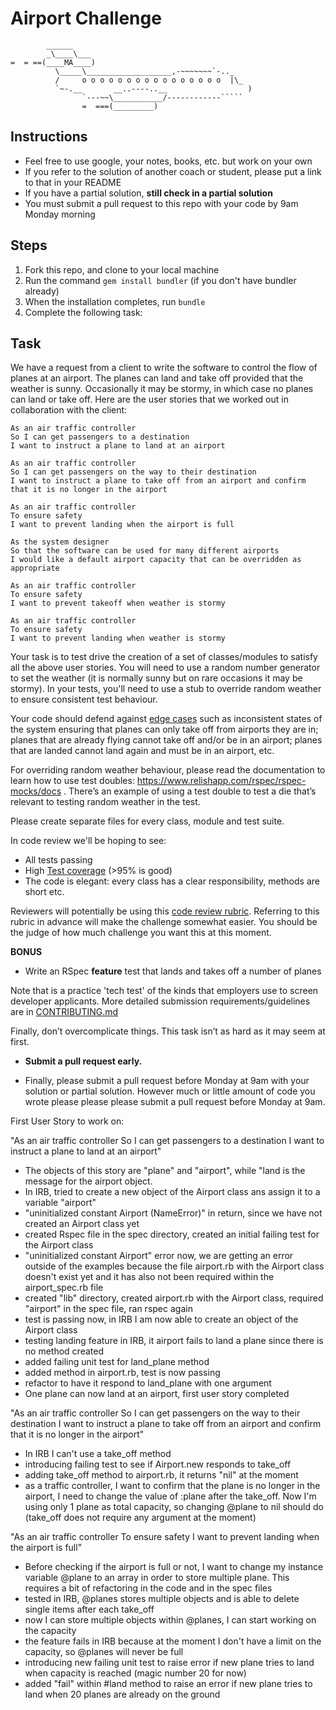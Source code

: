 Airport Challenge
=================

```
        ______
        _\____\___
=  = ==(____MA____)
          \_____\___________________,-~~~~~~~`-.._
          /     o o o o o o o o o o o o o o o o  |\_
          `~-.__       __..----..__                  )
                `---~~\___________/------------`````
                =  ===(_________)

```

Instructions
---------

* Feel free to use google, your notes, books, etc. but work on your own
* If you refer to the solution of another coach or student, please put a link to that in your README
* If you have a partial solution, **still check in a partial solution**
* You must submit a pull request to this repo with your code by 9am Monday morning

Steps
-------

1. Fork this repo, and clone to your local machine
2. Run the command `gem install bundler` (if you don't have bundler already)
3. When the installation completes, run `bundle`
4. Complete the following task:

Task
-----

We have a request from a client to write the software to control the flow of planes at an airport. The planes can land and take off provided that the weather is sunny. Occasionally it may be stormy, in which case no planes can land or take off.  Here are the user stories that we worked out in collaboration with the client:

```
As an air traffic controller 
So I can get passengers to a destination 
I want to instruct a plane to land at an airport

As an air traffic controller 
So I can get passengers on the way to their destination 
I want to instruct a plane to take off from an airport and confirm that it is no longer in the airport

As an air traffic controller 
To ensure safety 
I want to prevent landing when the airport is full 

As the system designer
So that the software can be used for many different airports
I would like a default airport capacity that can be overridden as appropriate

As an air traffic controller 
To ensure safety 
I want to prevent takeoff when weather is stormy 

As an air traffic controller 
To ensure safety 
I want to prevent landing when weather is stormy 
```

Your task is to test drive the creation of a set of classes/modules to satisfy all the above user stories. You will need to use a random number generator to set the weather (it is normally sunny but on rare occasions it may be stormy). In your tests, you'll need to use a stub to override random weather to ensure consistent test behaviour.

Your code should defend against [edge cases](http://programmers.stackexchange.com/questions/125587/what-are-the-difference-between-an-edge-case-a-corner-case-a-base-case-and-a-b) such as inconsistent states of the system ensuring that planes can only take off from airports they are in; planes that are already flying cannot take off and/or be in an airport; planes that are landed cannot land again and must be in an airport, etc.

For overriding random weather behaviour, please read the documentation to learn how to use test doubles: https://www.relishapp.com/rspec/rspec-mocks/docs . There’s an example of using a test double to test a die that’s relevant to testing random weather in the test.

Please create separate files for every class, module and test suite.

In code review we'll be hoping to see:

* All tests passing
* High [Test coverage](https://github.com/makersacademy/course/blob/main/pills/test_coverage.md) (>95% is good)
* The code is elegant: every class has a clear responsibility, methods are short etc. 

Reviewers will potentially be using this [code review rubric](docs/review.md).  Referring to this rubric in advance will make the challenge somewhat easier.  You should be the judge of how much challenge you want this at this moment.

**BONUS**

* Write an RSpec **feature** test that lands and takes off a number of planes

Note that is a practice 'tech test' of the kinds that employers use to screen developer applicants.  More detailed submission requirements/guidelines are in [CONTRIBUTING.md](CONTRIBUTING.md)

Finally, don’t overcomplicate things. This task isn’t as hard as it may seem at first.

* **Submit a pull request early.**

* Finally, please submit a pull request before Monday at 9am with your solution or partial solution.  However much or little amount of code you wrote please please please submit a pull request before Monday at 9am.


First User Story to work on:

"As an air traffic controller 
So I can get passengers to a destination 
I want to instruct a plane to land at an airport"

- The objects of this story are "plane" and "airport", while "land is the message for the airport object.
- In IRB, tried to create a new object of the Airport class ans assign it to a variable "airport"
- "uninitialized constant Airport (NameError)" in return, since we have not created an Airport class yet
- created Rspec file in the spec directory, created an initial failing test for the Airport class
- "uninitialized constant Airport" error now, we are getting an error outside of the examples because the file airport.rb with the Airport class doesn't exist yet and it has also not been required within the airport_spec.rb file
- created "lib" directory, created airport.rb with the Airport class, required "airport" in the spec file, ran rspec again
- test is passing now, in IRB I am now able to create an object of the Airport class
- testing landing feature in IRB, it airport fails to land a plane since there is no method created
- added failing unit test for land_plane method
- added method in airport.rb, test is now passing
- refactor to have it respond to land_plane with one argument
- One plane can now land at an airport, first user story completed

"As an air traffic controller 
So I can get passengers on the way to their destination 
I want to instruct a plane to take off from an airport and confirm that it is no longer in the airport"

- In IRB I can't use a take_off method
- introducing failing test to see if Airport.new responds to take_off
- adding take_off method to airport.rb, it returns "nil" at the moment
- as a traffic controller, I want to confirm that the plane is no longer in the airport, I need to change the value of :plane after the take_off. Now I'm using only 1 plane as total capacity, so changing @plane to nil should do (take_off does not require any argument at the moment)

"As an air traffic controller 
To ensure safety 
I want to prevent landing when the airport is full"

- Before checking if the airport is full or not, I want to change my instance variable @plane to an array in order to store multiple plane. This requires a bit of refactoring in the code and in the spec files
- tested in IRB, @planes stores multiple objects and is able to delete single items after each take_off
- now I can store multiple objects within @planes, I can start working on the capacity
- the feature fails in IRB because at the moment I don't have a limit on the capacity, so @planes will never be full
- introducing new failing unit test to raise error if new plane tries to land when capacity is reached (magic number 20 for now)
- added "fail" within #land method to raise an error if new plane tries to land when 20 planes are already on the ground


